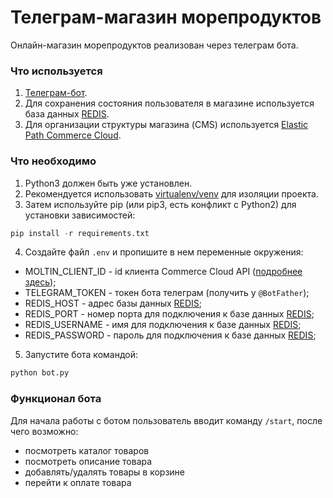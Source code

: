 # Телеграм-магазин морепродуктов
Онлайн-магазин морепродуктов реализован через телеграм бота.
### Что используется
1. [Телеграм-бот](https://tlgrm.ru/docs/bots).
2. Для сохранения состояния пользователя в магазине используется база данных [REDIS](https://redislabs.com/).
3. Для организации структуры магазина (CMS) используется  [Elastic Path Commerce Cloud](https://www.elasticpath.com/elastic-path-commerce-cloud).

### Что необходимо
1. Python3 должен быть уже установлен. 
2. Рекомендуется использовать [virtualenv/venv](https://docs.python.org/3/library/venv.html) для изоляции проекта.
3. Затем используйте pip (или pip3, есть конфликт с Python2) для установки зависимостей:
```python
pip install -r requirements.txt
```
4. Создайте файл `.env` и пропишите в нем переменные окружения:
- MOLTIN_CLIENT_ID - id клиента Commerce Cloud API ([подробнее здесь](https://documentation.elasticpath.com/commerce-cloud/docs/developer/get-started/your-first-api-request.html));
- TELEGRAM_TOKEN - токен бота телеграм (получить у `@BotFather`);
- REDIS_HOST - адрес базы данных [REDIS](https://redislabs.com/);
- REDIS_PORT - номер порта для подключения к базе данных [REDIS](https://redislabs.com/);
- REDIS_USERNAME - имя для подключения к базе данных [REDIS](https://redislabs.com/);
- REDIS_PASSWORD - пароль для подключения к базе данных [REDIS](https://redislabs.com/);
5. Запустите бота командой:
```python
python bot.py
```
### Функционал бота
Для начала работы с ботом пользователь вводит команду `/start`, после чего возможно:
- посмотреть каталог товаров
- посмотреть описание товара
- добавлять/удалять товары в корзине
- перейти к оплате товара

